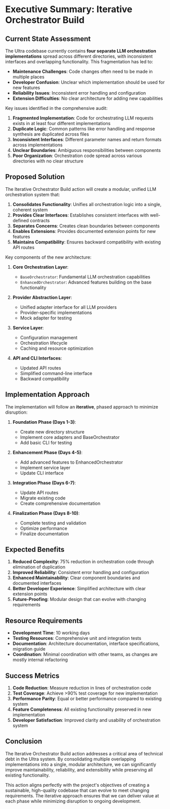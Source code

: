 # Executive Summary: Iterative Orchestrator Build

## Current State Assessment

The Ultra codebase currently contains **four separate LLM orchestration implementations** spread across different directories, with inconsistent interfaces and overlapping functionality. This fragmentation has led to:

- **Maintenance Challenges**: Code changes often need to be made in multiple places
- **Developer Confusion**: Unclear which implementation should be used for new features
- **Reliability Issues**: Inconsistent error handling and configuration
- **Extension Difficulties**: No clear architecture for adding new capabilities

Key issues identified in the comprehensive audit:

1. **Fragmented Implementation**: Code for orchestrating LLM requests exists in at least four different implementations
2. **Duplicate Logic**: Common patterns like error handling and response synthesis are duplicated across files
3. **Inconsistent Interfaces**: Different parameter names and return formats across implementations
4. **Unclear Boundaries**: Ambiguous responsibilities between components
5. **Poor Organization**: Orchestration code spread across various directories with no clear structure

## Proposed Solution

The Iterative Orchestrator Build action will create a modular, unified LLM orchestration system that:

1. **Consolidates Functionality**: Unifies all orchestration logic into a single, coherent system
2. **Provides Clear Interfaces**: Establishes consistent interfaces with well-defined contracts
3. **Separates Concerns**: Creates clean boundaries between components
4. **Enables Extensions**: Provides documented extension points for new features
5. **Maintains Compatibility**: Ensures backward compatibility with existing API routes

Key components of the new architecture:

1. **Core Orchestration Layer**:
   - `BaseOrchestrator`: Fundamental LLM orchestration capabilities
   - `EnhancedOrchestrator`: Advanced features building on the base functionality

2. **Provider Abstraction Layer**:
   - Unified adapter interface for all LLM providers
   - Provider-specific implementations
   - Mock adapter for testing

3. **Service Layer**:
   - Configuration management
   - Orchestration lifecycle
   - Caching and resource optimization

4. **API and CLI Interfaces**:
   - Updated API routes
   - Simplified command-line interface
   - Backward compatibility

## Implementation Approach

The implementation will follow an **iterative**, phased approach to minimize disruption:

1. **Foundation Phase (Days 1-3)**:
   - Create new directory structure
   - Implement core adapters and BaseOrchestrator
   - Add basic CLI for testing

2. **Enhancement Phase (Days 4-5)**:
   - Add advanced features to EnhancedOrchestrator
   - Implement service layer
   - Update CLI interface

3. **Integration Phase (Days 6-7)**:
   - Update API routes
   - Migrate existing code
   - Create comprehensive documentation

4. **Finalization Phase (Days 8-10)**:
   - Complete testing and validation
   - Optimize performance
   - Finalize documentation

## Expected Benefits

1. **Reduced Complexity**: 75% reduction in orchestration code through elimination of duplication
2. **Improved Reliability**: Consistent error handling and configuration
3. **Enhanced Maintainability**: Clear component boundaries and documented interfaces
4. **Better Developer Experience**: Simplified architecture with clear extension points
5. **Future-Proofing**: Modular design that can evolve with changing requirements

## Resource Requirements

- **Development Time**: 10 working days
- **Testing Resources**: Comprehensive unit and integration tests
- **Documentation**: Architecture documentation, interface specifications, migration guide
- **Coordination**: Minimal coordination with other teams, as changes are mostly internal refactoring

## Success Metrics

1. **Code Reduction**: Measure reduction in lines of orchestration code
2. **Test Coverage**: Achieve >90% test coverage for new implementation
3. **Performance Parity**: Equal or better performance compared to existing system
4. **Feature Completeness**: All existing functionality preserved in new implementation
5. **Developer Satisfaction**: Improved clarity and usability of orchestration system

## Conclusion

The Iterative Orchestrator Build action addresses a critical area of technical debt in the Ultra system. By consolidating multiple overlapping implementations into a single, modular architecture, we can significantly improve maintainability, reliability, and extensibility while preserving all existing functionality.

This action aligns perfectly with the project's objectives of creating a sustainable, high-quality codebase that can evolve to meet changing requirements. The iterative approach ensures that we can deliver value at each phase while minimizing disruption to ongoing development.